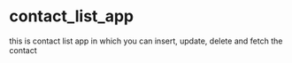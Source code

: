 # contact_list_app
this is contact list app in which you can insert, update, delete and fetch the contact 
